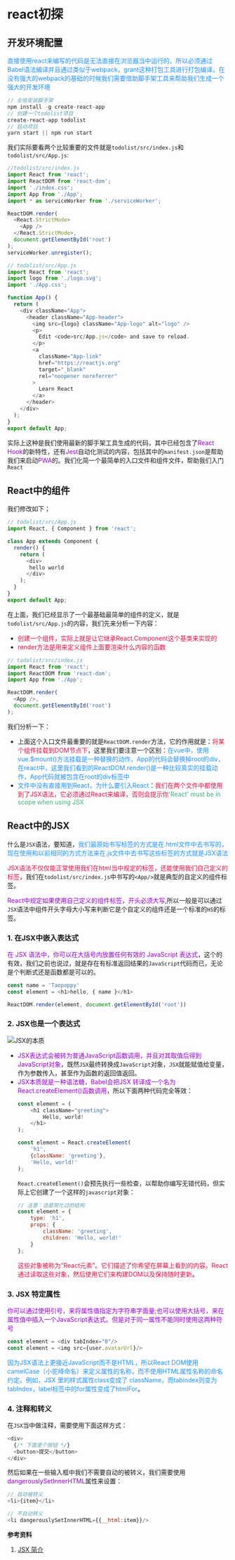 # react初探

## 开发环境配置
<font color=#1E90FF>直接使用react来编写的代码是无法直接在浏览器当中运行的，所以必须通过Babel语法编译并且通过类似于webpack，grant这种打包工具进行打包编译，在没有强大的webpack的基础的时候我们需要借助脚手架工具来帮助我们生成一个强大的开发环境</font>
```javascript
// 全局安装脚手架
npm install -g create-react-app
// 创建一个todolist项目
create-react-app todolist
// 启动项目
yarn start || npm run start
```

我们实际要看两个比较重要的文件就是`todolist/src/index.js`和`todolist/src/App.js`:
```javascript
//todolist/src/index.js
import React from 'react';
import ReactDOM from 'react-dom';
import './index.css';
import App from './App';
import * as serviceWorker from './serviceWorker';

ReactDOM.render(
  <React.StrictMode>
    <App />
  </React.StrictMode>,
  document.getElementById('root')
);
serviceWorker.unregister();
```
```javascript
// todolist/src/App.js
import React from 'react';
import logo from './logo.svg';
import './App.css';

function App() {
  return (
    <div className="App">
      <header className="App-header">
        <img src={logo} className="App-logo" alt="logo" />
        <p>
          Edit <code>src/App.js</code> and save to reload.
        </p>
        <a
          className="App-link"
          href="https://reactjs.org"
          target="_blank"
          rel="noopener noreferrer"
        >
          Learn React
        </a>
      </header>
    </div>
  );
}
export default App;
```
实际上这种是我们使用最新的脚手架工具生成的代码，其中已经包含了<font color=#9400D3>React Hook</font>的新特性，还有<font color=#9400D3>Jest</font>自动化测试的内容，包括其中的`manifest.json`是帮助我们来启动<font color=#9400D3>PWA</font>的。我们化简一个最简单的入口文件和组件文件，帮助我们入门`React`

## React中的组件
我们修改如下；
```javascript
// todolist/src/App.js
import React, { Component } from 'react';

class App extends Component {
  render() {
    return (
      <div>
       hello world
      </div>
    );
  }
}
export default App;
```
在上面，我们已经显示了一个最基础最简单的组件的定义，就是`todolist/src/App.js`的内容，我们先来分析一下内容：
+ <font color=#DD1144>创建一个组件，实际上就是让它继承React.Component这个基类来实现的</font>
+ <font color=#DD1144>render方法是用来定义组件上面要渲染什么内容的函数</font>

```javascript
// todolist/src/index.js
import React from 'react';
import ReactDOM from 'react-dom';
import App from './App';

ReactDOM.render(
  <App />,
  document.getElementById('root')
);
```
我们分析一下：
+ 上面这个入口文件最重要的就是`ReactDOM.render`方法，它的作用就是：<font color=#DD1144>将某个组件挂载到DOM节点下</font>，这里我们要注意一个区别：<font color=#1E90FF>在vue中，使用vue.$mount()方法挂载是一种替换的动作，App的代码会替换掉root的div，在react中，这里我们看到的ReactDOM.render()是一种比较真实的挂载动作，App代码就被包含在root的div标签中</font>
+ <font color=#1E90FF>文件中没有直接用到React，为什么要引入React</font>：<font color=#DD1144>我们在两个文件中都使用到了JSX语法，它必须通过React来编译，否则会提示你<font color=#3eaf7c>'React' must be in scope when using JSX</font></font>

## React中的JSX
什么是`JSX`语法，要知道，<font color=#1E90FF>我们最原始书写标签的方式是在.html文件中去书写的，现在使用和以前相同的方式方法来在.js文件中去书写这些标签的方式就是JSX语法</font>

<font color=#DD1144>JSX语法不仅仅能正常使用我们在html当中规定的标签，还能使用我们自己定义的标签</font>，我们在`todolist/src/index.js`中书写的`<App/>`就是典型的自定义的组件标签。

<font color=#9400D3>React中规定如果使用自己定义的组件标签，开头必须大写</font>,所以一般是可以通过`JSX`语法中组件开头字母大小写来判断它是个自定义的组件还是一个标准的`H5`的标签。

### 1. 在JSX中嵌入表达式
<font color=#9400D3>在 JSX 语法中，你可以在大括号内放置任何有效的 JavaScript 表达式</font>，这个的有效，我们之前也说过，就是存在有标准返回结果的`JavaScript`代码而已，无论是个判断式还是函数都是可以的。

```javascript
const name = 'Taopoppy'
const element = <h1>hello, { name }</h1>

ReactDOM.render(element, document.getElementById('root'))
```

### 2. JSX也是一个表达式
<img :src="$withBase('/react_redux_jsx.png')" alt="JSX的本质">

+ <font color=#9400D3>JSX表达式会被转为普通JavaScript函数调用，并且对其取值后得到JavaScript对象</font>，既然`JSX`最终转换成`JavaScript`对象，`JSX`就能赋值给变量，作为参数传入，甚至作为函数的返回值返回。
+ <font color=#9400D3>JSX本质就是一种语法糖，Babel会把JSX 转译成一个名为React.createElement()函数调用</font>，所以下面两种代码完全等效：
	```javascript
	const element = (
		<h1 className="greeting">
			Hello, world!
		</h1>
	);
	```
	```javascript
	const element = React.createElement(
		'h1',
		{className: 'greeting'},
		'Hello, world!'
	);
	```
	`React.createElement()`会预先执行一些检查，以帮助你编写无错代码，但实际上它创建了一个这样的`javascript`对象：
	```javascript
	// 注意：这是简化过的结构
	const element = {
		type: 'h1',
		props: {
			className: 'greeting',
			children: 'Hello, world!'
		}
	};
	```
	<font color=#DD1144>这些对象被称为“React元素”。它们描述了你希望在屏幕上看到的内容。React通过读取这些对象，然后使用它们来构建DOM以及保持随时更新</font>。

### 3. JSX 特定属性
<font color=#9400D3>你可以通过使用引号，来将属性值指定为字符串字面量;也可以使用大括号，来在属性值中插入一个JavaScript表达式。但是对于同一属性不能同时使用这两种符号</font>

```javascript
const element = <div tabIndex="0"/>
const element = <img src={user.avatarUrl}/>
```
<font color=#1E90FF>因为JSX语法上更接近JavaScript而不是HTML，所以React DOM使用camelCase（小驼峰命名）来定义属性的名称，而不使用HTML属性名称的命名约定。例如，JSX 里的样式属性class变成了 className，而tabindex则变为tabIndex，label标签中的for属性变成了htmlFor</font>。

### 4. 注释和转义
在`JSX`当中做注释，需要使用下面这样方式：
```javascript
<div>
  {/* 下面是个按钮 */}
  <button>提交</button>
</div>
```
然后如果在一些输入框中我们不需要自动的被转义，我们需要使用<font color=#9400D3>dangerouslySetInnerHTML</font>属性来设置：
```javascript
// 自动被转义
<li>{item}</li>

// 不自动转义
<li dangerouslySetInnerHTML={{__html:item}}/>
```

**参考资料**

1. [JSX 简介](https://zh-hans.reactjs.org/docs/introducing-jsx.html)